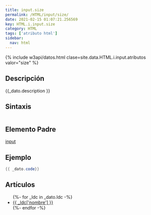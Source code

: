 ```yaml
---
title: input.size
permalink: /HTML/input/size/
date: 2021-02-15 01:07:21.256569
key: HTML.i.input.size
category: HTML
tags: ['atributo html']
sidebar: 
  nav: html
---
```


{% include w3api/datos.html clase=site.data.HTML.i.input.atributos valor="size" %}

## Descripción
{{_dato.description }}

## Sintaxis
~~~html
~~~

## Elemento Padre
[input](/HTML/input/)

## Ejemplo
~~~java
{{ _dato.code}}
~~~

## Artículos
<ul>
{%- for _ldc in _dato.ldc -%}
   <li>
       <a href="{{_ldc['url'] }}">{{ _ldc['nombre'] }}</a>
   </li>
{%- endfor -%}
</ul>
